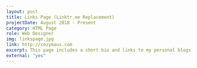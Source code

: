 ```yaml
---
layout: post
title: Links Page (Linktr.ee Replacement)
projectDate: August 2018 - Present
category: HTML Page
role: Web Designer
img: linkspage.jpg
link: http://cozymaus.com
excerpt: This page includes a short bio and links to my personal blogs.
external: "yes"
---
```

